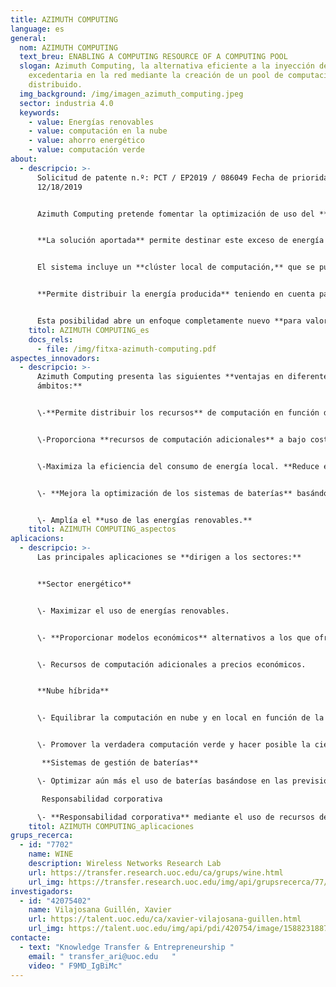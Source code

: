 ```yaml
---
title: AZIMUTH COMPUTING
language: es
general:
  nom: AZIMUTH COMPUTING
  text_breu: ENABLING A COMPUTING RESOURCE OF A COMPUTING POOL
  slogan: Azimuth Computing, la alternativa eficiente a la inyección de energía
    excedentaria en la red mediante la creación de un pool de computación
    distribuido.
  img_background: /img/imagen_azimuth_computing.jpeg
  sector: industria 4.0
  keywords:
    - value: Energías renovables
    - value: computación en la nube
    - value: ahorro energético
    - value: computación verde
about:
  - descripcio: >-
      Solicitud de patente n.º: PCT / EP2019 / 086049 Fecha de prioridad:
      12/18/2019 


      Azimuth Computing pretende fomentar la optimización de uso del **exceso de energía renovable** generada y darle un uso diferente al almacenamiento o la inyección directa en la red eléctrica. 


      **La solución aportada** permite destinar este exceso de energía en computación. 


      El sistema incluye un **clúster local de computación,** que se puede entender como una extensión local de una infraestructura de computación en la nube que funciona en función del exceso de energía producida localmente. 


      **Permite distribuir la energía producida** teniendo en cuenta parámetros como: la producción prevista, los posibles ingresos por comercialización, el uso y el gasto energético global, las previsiones de generación y los hábitos de consumo. 


      Esta posibilidad abre un enfoque completamente nuevo **para valorizar la energía respondiendo a las necesidades mundiales,** explotando la distribución y la localidad o incluso trasladando la computación en el lugar donde se produce la energía.
    titol: AZIMUTH COMPUTING_es
    docs_rels:
      - file: /img/fitxa-azimuth-computing.pdf
aspectes_innovadors:
  - descripcio: >-
      Azimuth Computing presenta las siguientes **ventajas en diferentes
      ámbitos:** 


      \-**Permite distribuir los recursos** de computación en función del suministro de energía y la previsión de la demanda de computación.


      \-Proporciona **recursos de computación adicionales** a bajo coste a los proveedores de servicios de cloud computing. 


      \-Maximiza la eficiencia del consumo de energía local. **Reduce el tiempo de amortización** de las infraestructuras de energías renovables.


      \- **Mejora la optimización de los sistemas de baterías** basándose en la previsión de producción de energía. Contribuye a reducir la huella de carbono de los servicios de computación.


      \- Amplía el **uso de las energías renovables.**
    titol: AZIMUTH COMPUTING_aspectos
aplicacions:
  - descripcio: >-
      Las principales aplicaciones se **dirigen a los sectores:** 


      **Sector energético** 


      \- Maximizar el uso de energías renovables.


      \- **Proporcionar modelos económicos** alternativos a los que ofrecen las empresas de suministro. Proveedores de cloud computing.


      \- Recursos de computación adicionales a precios económicos. 


      **Nube híbrida**


      \- Equilibrar la computación en nube y en local en función de la disponibilidad energética. Computación verde 


      \- Promover la verdadera computación verde y hacer posible la ciencia verde.

       **Sistemas de gestión de baterías** 

      \- Optimizar aún más el uso de baterías basándose en las previsiones de producción de energía.

       Responsabilidad corporativa 

      \- **Responsabilidad corporativa** mediante el uso de recursos de computación más ecológicos.
    titol: AZIMUTH COMPUTING_aplicaciones
grups_recerca:
  - id: "7702"
    name: WINE
    description: Wireless Networks Research Lab
    url: https://transfer.research.uoc.edu/ca/grups/wine.html
    url_img: https://transfer.research.uoc.edu/img/api/grupsrecerca/77/image/1594216262171
investigadors:
  - id: "42075402"
    name: Vilajosana Guillén, Xavier
    url: https://talent.uoc.edu/ca/xavier-vilajosana-guillen.html
    url_img: https://talent.uoc.edu/img/api/pdi/420754/image/1588231887989
contacte:
  - text: "Knowledge Transfer & Entrepreneurship "
    email: " transfer_ari@uoc.edu   "
    video: " F9MD_IgBiMc"
---
```

